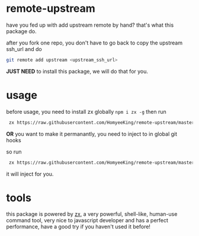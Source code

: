 # remote-upstream

have you fed up with add upstream remote by hand? that's what this package do.

after you fork one repo, you don't have to go back to copy the upstream ssh_url and do

```bash
git remote add upstream <upstream_ssh_url>
```

**JUST NEED** to install this package, we will do that for you.

# usage

before usage, you need to install zx globally
`npm i zx -g`
then run

```bash
 zx https://raw.githubusercontent.com/HomyeeKing/remote-upstream/master/upstream.mjs
```

**OR** you want to make it permanantly, you need to inject to in global git hooks

so run

```bash
 zx https://raw.githubusercontent.com/HomyeeKing/remote-upstream/master/install.mjs
```

it will inject for you.

# tools

this package is powered by [zx](https://github.com/google/zx), a very powerful, shell-like, human-use command tool, very nice to javascript developer and has a perfect performance, have a good try if you haven't used it before!

